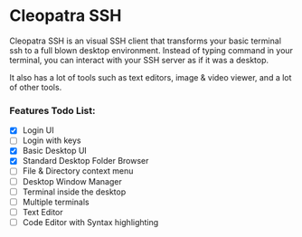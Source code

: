 # Cleopatra SSH
Cleopatra SSH is an visual SSH client that transforms your basic terminal ssh to a full blown desktop environment.
Instead of typing command in your terminal, you can interact with your SSH server as if it was a desktop.

It also has a lot of tools such as text editors, image & video viewer, and a lot of other tools.

### Features Todo List:
- [x] Login UI
- [ ] Login with keys
- [x] Basic Desktop UI
- [x] Standard Desktop Folder Browser
- [ ] File & Directory context menu
- [ ] Desktop Window Manager
- [ ] Terminal inside the desktop
- [ ] Multiple terminals
- [ ] Text Editor
- [ ] Code Editor with Syntax highlighting
